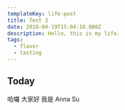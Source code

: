 ```yaml
---
templateKey: life-post
title: Test 3
date: 2018-04-19T15:04:10.000Z
description: Hello, this is my life.
tags:
  - flavor
  - tasting
---
```



## Today

哈囉 大家好 我是 Anna Su
